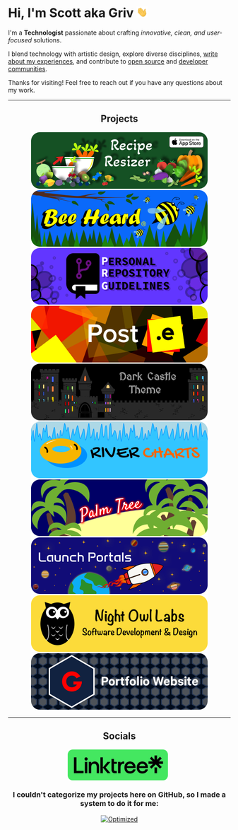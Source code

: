 <!-- Begin README -->

<h1 align="left">Hi, I'm Scott aka Griv <img src="./docs/images/wave.gif" width="25px"></h1>
<!-- <img src="https://komarev.com/ghpvc/?username=scottgriv&color=155124&style=flat-square&label=Profile+Views"></h1>-->

I'm a **Technologist** passionate about crafting *innovative, clean, and user-focused* solutions. 

I blend technology with artistic design, explore diverse disciplines, [write about my experiences](https://medium.com/@scottgrivner), and contribute to [open source](https://github.com/scottgriv?tab=repositories) and [developer communities](https://stackoverflow.com/users/3092847). 

Thanks for visiting! Feel free to reach out if you have any questions about my work.

<hr>
<h2 align="center">Projects</h2>
<div align="center">
    <a href="https://reciperesizer.com" target="_blank"><img src="./docs/images/banners/recipe-resizer-banner_small-rounded.png" alt="Recipe Resizer Banner" width="400" height="128"/></a>
    <a href="https://beeheard.com" target="_blank"><img src="./docs/images/banners/bee-heard-banner_small-rounded.png" alt="Bee Heard Banner" width="400" height="128"/></a>
    <a href="https://github.com/scottgriv/PRG-Personal-Repository-Guidelines" target="_blank"><img src="./docs/images/banners/prg-banner_small-rounded.png" alt="PRG Banner" width="400" height="128"/></a>
    <a href="https://github.com/scottgriv/Post.e" target="_blank"><img src="./docs/images/banners/post-e-banner_small-rounded.png" alt="Post.e Banner" width="400" height="128"/></a>
    <a href="https://github.com/scottgriv/Dark-Castle-Theme" target="_blank"><img src="./docs/images/banners/dark-castle-banner_small-rounded.png"alt="Dark Castle Theme" width="400" height="128"/></a>
    <a href="https://github.com/scottgriv/River-Charts" target="_blank"><img src="./docs/images/banners/river-charts-banner_small-rounded.png" alt="River Charts Banner" width="400" height="128"/></a>
    <a href="https://github.com/scottgriv/Palm-Tree" target="_blank"><img src="./docs/images/banners/palm-tree-banner_small-rounded.png"alt="Palm Tree Banner" width="400" height="128"/></a>
    <a href="https://github.com/scottgriv/Launch-Portals" target="_blank"><img src="./docs/images/banners/launch-portals-banner_small-rounded.png"alt="Launch Portals Banner" width="400" height="128"/></a>
    <a href="https://nightowllabs.io" target="_blank"><img src="./docs/images/banners/nol-banner_small-rounded.png"alt="Night Owl Labs Banner" width="400" height="128"/></a>
    <a href="https://scottgrivner.dev" target="_blank"><img src="./docs/images/banners/portfolio-banner_small-rounded.png"alt="Portfolio Banner" width="400" height="128"/></a>
</div>
<hr>
<h2 align="center">Socials</h2>
<p align="center">
    <a href="https://linktr.ee/scottgriv" target="_blank"><img align="center" src="./docs/images/socials/linktree_button-rounded.png" alt="Linktree" width="227" height="70" /></a>&nbsp;&nbsp;
</p>
<h3 align="center">I couldn't categorize my projects here on GitHub, so I made a system to do it for me:</h3>
<p align="center">
    <a href="https://prgportfolio.com" target="_blank"><img src="https://github.com/scottgriv/PRG-Personal-Repository-Guidelines/raw/main/docs/images/prg_optimized.png" alt="Optimized" width="138" height="51" /></a>
</p>

<!-- End README -->
